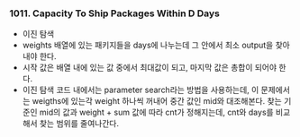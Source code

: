 ### 1011. Capacity To Ship Packages Within D Days
- 이진 탐색
- weights 배열에 있는 패키지들을 days에 나누는데 그 안에서 최소 output을 찾아내야 한다.
- 시작 값은 배열 내에 있는 값 중에서 최대값이 되고, 마지막 값은 총합이 되어야 한다.
- 이진 탐색 코드 내에서는 parameter search라는 방법을 사용하는데, 이 문제에서는 weigths에 있는각 weight 하나씩 꺼내어 중간 값인 mid와 대조해본다. 찾는 기준인 mid의 값과 weight + sum 값에 따라 cnt가 정해지는데, cnt와 days를 비교해서 찾는 범위를 줄여나간다.
